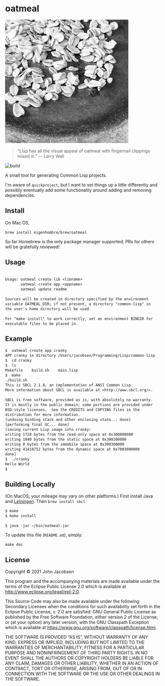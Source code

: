 # oatmeal

<img src="/oats.jpg" width="400">

> "Lisp has all the visual appeal of oatmeal with fingernail clippings mixed in."
> -- Larry Wall

![build](https://github.com/eigenhombre/oatmeal/actions/workflows/build.yml/badge.svg)

A small tool for generating Common Lisp projects.

I'm aware of `quickproject`, but I want to set things up a little
differently and possibly eventually add some functionality around adding and removing
dependencies.

## Install

On Mac OS,

    brew install eigenhombre/brew/oatmeal

So far Homebrew is the only package manager supported; PRs for others
will be gratefully reviewed!

## Usage

<!-- BEGIN OATMEAL USAGE -->
```

Usage: oatmeal create lib <libname>
       oatmeal create app <appname>
       oatmeal update readme

Sources will be created in directory specified by the environment
variable OATMEAL_DIR; if not present, a directory "common-lisp" in
the user's home directory will be used.

For "make install" to work correctly, set an environment BINDIR for
executable files to be placed in.

```
<!-- END OATMEAL USAGE -->

## Example

    $  oatmeal create app cranky
    APP cranky in directory /Users/jacobsen/Programming/Lisp/common-lisp
    $  cd cranky
    $  ls
    Makefile	build.sh	main.lisp
    $  make
    ./build.sh
    This is SBCL 2.1.8, an implementation of ANSI Common Lisp.
    More information about SBCL is available at <http://www.sbcl.org/>.

    SBCL is free software, provided as is, with absolutely no warranty.
    It is mostly in the public domain; some portions are provided under
    BSD-style licenses.  See the CREDITS and COPYING files in the
    distribution for more information.
    [undoing binding stack and other enclosing state... done]
    [performing final GC... done]
    [saving current Lisp image into cranky:
    writing 1728 bytes from the read-only space at 0x300000000
    writing 1840 bytes from the static space at 0x300200000
    writing 0 bytes from the immobile space at 0x300300000
    writing 41418752 bytes from the dynamic space at 0x7003000000
    done]
    $  ./cranky
    Hello World
    $

## Building Locally

(On MacOS; your mileage may vary on other platforms.) First install
Java and [Leiningen](https://leiningen.org/).  Then `brew install sbcl`.

    $ make
    $ make install

    $ java -jar ~/bin/oatmeal.jar

To update this file (`README.md`), simply:

    make doc

## License

Copyright © 2021 John Jacobsen

This program and the accompanying materials are made available under the
terms of the Eclipse Public License 2.0 which is available at
http://www.eclipse.org/legal/epl-2.0.

This Source Code may also be made available under the following Secondary
Licenses when the conditions for such availability set forth in the Eclipse
Public License, v. 2.0 are satisfied: GNU General Public License as published by
the Free Software Foundation, either version 2 of the License, or (at your
option) any later version, with the GNU Classpath Exception which is available
at https://www.gnu.org/software/classpath/license.html.

THE SOFTWARE IS PROVIDED “AS IS”, WITHOUT WARRANTY OF ANY KIND,
EXPRESS OR IMPLIED, INCLUDING BUT NOT LIMITED TO THE WARRANTIES OF
MERCHANTABILITY, FITNESS FOR A PARTICULAR PURPOSE AND NONINFRINGEMENT
OF THIRD PARTY RIGHTS. IN NO EVENT SHALL THE AUTHORS OR COPYRIGHT
HOLDERS BE LIABLE FOR ANY CLAIM, DAMAGES OR OTHER LIABILITY, WHETHER
IN AN ACTION OF CONTRACT, TORT OR OTHERWISE, ARISING FROM, OUT OF OR
IN CONNECTION WITH THE SOFTWARE OR THE USE OR OTHER DEALINGS IN THE
SOFTWARE.
